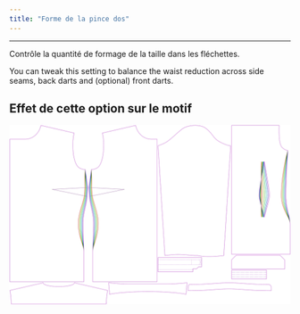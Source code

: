 ```yaml
---
title: "Forme de la pince dos"
---
```


---

Contrôle la quantité de formage de la taille dans les fléchettes.

You can tweak this setting to balance the waist reduction across side seams, back darts and (optional) front darts.

## Effet de cette option sur le motif

![Cette image montre l'effet de cette option en superposant plusieurs variantes qui ont une valeur différente pour cette option](simone_backdartshaping_sample.svg "Effet de cette option sur le motif")
